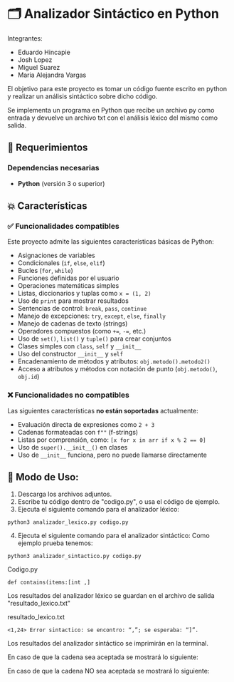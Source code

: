 # 🗂️ Analizador Sintáctico en Python

Integrantes:

- Eduardo Hincapie 
- Josh Lopez 
- Miguel Suarez 
- Maria Alejandra Vargas

El objetivo para este proyecto es tomar un código fuente escrito en python y realizar un análisis sintáctico sobre dicho código. 

Se implementa un programa en Python que recibe un archivo py como entrada y devuelve un archivo txt con el análisis léxico del mismo como salida.

## 🧷 Requerimientos

### Dependencias necesarias

- **Python** (versión 3 o superior)


## 💥 Características

### ✅ Funcionalidades compatibles

Este proyecto admite las siguientes características básicas de Python:

* Asignaciones de variables
* Condicionales (`if`, `else`, `elif`)
* Bucles (`for`, `while`)
* Funciones definidas por el usuario
* Operaciones matemáticas simples
* Listas, diccionarios y tuplas como `x = (1, 2)`
* Uso de `print` para mostrar resultados
* Sentencias de control: `break`, `pass`, `continue`
* Manejo de excepciones: `try`, `except`, `else`, `finally`
* Manejo de cadenas de texto (strings)
* Operadores compuestos (como `+=`, `-=`, etc.)
* Uso de `set()`, `list()` y `tuple()` para crear conjuntos
* Clases simples con `class`, `self` y `__init__`
* Uso del constructor `__init__` y `self`
* Encadenamiento de métodos y atributos: `obj.metodo().metodo2()`
* Acceso a atributos y métodos con notación de punto (`obj.metodo()`, `obj.id`)


### ❌ Funcionalidades no compatibles

Las siguientes características **no están soportadas** actualmente:

* Evaluación directa de expresiones como `2 + 3`
* Cadenas formateadas con `f""` (f-strings)
* Listas por comprensión, como: `[x for x in arr if x % 2 == 0]`
* Uso de `super().__init__()` en clases
* Uso de `__init__` funciona, pero no puede llamarse directamente


## 👾 Modo de Uso:
1. Descarga los archivos adjuntos.
2. Escribe tu código dentro de "codigo.py", o usa el código de ejemplo.
3. Ejecuta el siguiente comando para el analizador léxico:

```
python3 analizador_lexico.py codigo.py
```

4. Ejecuta el siguiente comando para el analizador sintáctico: 
Como ejemplo prueba tenemos:

```
python3 analizador_sintactico.py codigo.py
```

Codigo.py
```
def contains(items:[int ,]
```

Los resultados del analizador léxico se guardan en el archivo de salida "resultado_lexico.txt"

resultado_lexico.txt
```
<1,24> Error sintactico: se encontro: “,”; se esperaba: “]”.
```

Los resultados del analizador sintáctico se imprimirán en la terminal. 

En caso de que la cadena sea aceptada se mostrará lo siguiente: 

En caso de que la cadena NO sea aceptada se mostrará lo siguiente: 

